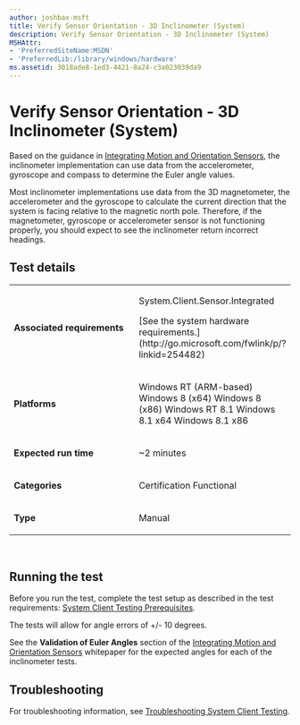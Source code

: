 ```yaml
---
author: joshbax-msft
title: Verify Sensor Orientation - 3D Inclinometer (System)
description: Verify Sensor Orientation - 3D Inclinometer (System)
MSHAttr:
- 'PreferredSiteName:MSDN'
- 'PreferredLib:/library/windows/hardware'
ms.assetid: 3018ade8-1ed3-4421-8a24-c3a023039da9
---
```


# Verify Sensor Orientation - 3D Inclinometer (System)


Based on the guidance in [Integrating Motion and Orientation Sensors](http://go.microsoft.com/fwlink/p/?linkid=262274), the inclinometer implementation can use data from the accelerometer, gyroscope and compass to determine the Euler angle values.

Most inclinometer implementations use data from the 3D magnetometer, the accelerometer and the gyroscope to calculate the current direction that the system is facing relative to the magnetic north pole. Therefore, if the magnetometer, gyroscope or accelerometer sensor is not functioning properly, you should expect to see the inclinometer return incorrect headings.

## Test details


<table>
<colgroup>
<col width="50%" />
<col width="50%" />
</colgroup>
<tbody>
<tr class="odd">
<td><p><strong>Associated requirements</strong></p></td>
<td><p>System.Client.Sensor.Integrated</p>
<p>[See the system hardware requirements.](http://go.microsoft.com/fwlink/p/?linkid=254482)</p></td>
</tr>
<tr class="even">
<td><p><strong>Platforms</strong></p></td>
<td><p>Windows RT (ARM-based) Windows 8 (x64) Windows 8 (x86) Windows RT 8.1 Windows 8.1 x64 Windows 8.1 x86</p></td>
</tr>
<tr class="odd">
<td><p><strong>Expected run time</strong></p></td>
<td><p>~2 minutes</p></td>
</tr>
<tr class="even">
<td><p><strong>Categories</strong></p></td>
<td><p>Certification Functional</p></td>
</tr>
<tr class="odd">
<td><p><strong>Type</strong></p></td>
<td><p>Manual</p></td>
</tr>
</tbody>
</table>

 

## Running the test


Before you run the test, complete the test setup as described in the test requirements: [System Client Testing Prerequisites](system-client-testing-prerequisites.md).

The tests will allow for angle errors of +/- 10 degrees.

See the **Validation of Euler Angles** section of the [Integrating Motion and Orientation Sensors](http://go.microsoft.com/fwlink/p/?linkid=262274) whitepaper for the expected angles for each of the inclinometer tests.

## Troubleshooting


For troubleshooting information, see [Troubleshooting System Client Testing](troubleshooting-system-client-testing.md).

 

 






